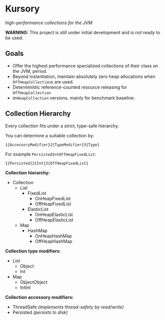 # Kursory

_high-performance collections for the JVM_

**WARNING:** This project is still under initial development and is not ready to be used.

## Goals

* Offer the highest performance specialized collections of their class on the JVM, period.
* Beyond instantiation, maintain absolutely zero heap allocations when `OffHeapCollection`s are used.
* Deterministic reference-counted resource releasing for `OffHeapCollection`
* `OnHeapCollection` versions, mainly for benchmark baseline.

## Collection Hierarchy

Every collection fits under a strict, type-safe hierarchy.

You can determine a suitable collection by:

```
1{AccessoryModifier}2{TypeModifier}3{Type}
```

For example `PersistedIntOffHeapFixedList`:

```
1{Persisted}2{Int}3{OffHeapFixedList}
```

**Collection hierarchy:**

* Collection
    * List
        * FixedList
            * OnHeapFixedList
            * OffHeapFixedList
        * ElasticList
            * OnHeapElasticList
            * OffHeapElasticList
    * Map
        * HashMap
            * OnHeapHashMap
            * OffHeapHashMap

**Collection type modifiers:**

* List
    * Object
    * Int
* Map
    * ObjectObject
    * IntInt

**Collection accessory modifiers:**

* ThreadSafe _(implements thread-safety by read/write)_
* Persisted _(persists to disk)_